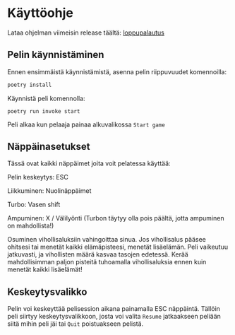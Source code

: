 # Käyttöohje

Lataa ohjelman viimeisin release täältä: [loppupalautus](https://github.com/MegafoS/ot-harjoitustyo/releases/tag/viikko7)

## Pelin käynnistäminen

Ennen ensimmäistä käynnistämistä, asenna pelin riippuvuudet komennoilla:

```bash
poetry install
```

Käynnistä peli komennolla:

```
poetry run invoke start
```
Peli alkaa kun pelaaja painaa alkuvalikossa ```Start game```

## Näppäinasetukset

Tässä ovat kaikki näppäimet joita voit pelatessa käyttää:

Pelin keskeytys: ESC

Liikkuminen: Nuolinäppäimet

Turbo: Vasen shift

Ampuminen: X / Välilyönti (Turbon täytyy olla pois päältä, jotta ampuminen on mahdollista!)

Osuminen vihollisaluksiin vahingoittaa sinua. Jos vihollisalus pääsee ohitsesi tai menetät kaikki elämäpisteesi, menetät lisäelämän. Peli vaikeutuu jatkuvasti, ja vihollisten määrä kasvaa tasojen edetessä.
Kerää mahdollisimman paljon pisteitä tuhoamalla vihollisaluksia ennen kuin menetät kaikki lisäelämät!

## Keskeytysvalikko

Pelin voi keskeyttää pelisession aikana painamalla ESC näppäintä. Tällöin peli siirtyy keskeytysvalikkoon, josta voi valita ```Resume``` jatkaakseen peliään siitä mihin peli jäi tai ```Quit``` poistuakseen pelistä.
